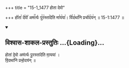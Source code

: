 +++
title = "15-1_1477 होता देवो"

+++
हो꣡ता꣢ दे꣣वो꣡ अम꣢꣯र्त्यः पु꣣र꣡स्ता꣢देति मा꣣य꣡या꣢। वि꣣द꣡था꣢नि प्रचो꣣द꣡य꣢न् ॥ 15-1:1477 ॥

<div class="js_include" newlevelforh1="2" title="विश्वास-शाकल-प्रस्तुतिः" unfilled url="/vedAH_Rk/shAkalam/saMhitA/vishvAsa-prastutiH/03/027/07_hotA_devo.md">
<details open><summary><h2>विश्वास-शाकल-प्रस्तुतिः ...{Loading}...</h2></summary>


होता॑ दे॒वो अम॑र्त्यः पु॒रस्ता॑देति मा॒यया॑ ।  
वि॒दथा॑नि प्रचो॒दय॑न् ॥

</details>
</div>